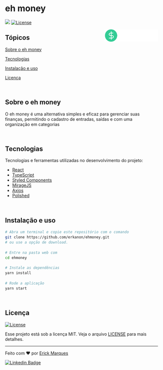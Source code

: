 # eh money

<p>
  <img src="https://img.shields.io/badge/made%20by-ERICK%20MARQUES-3552c8?style=flat-square">
  <a href="https://opensource.org/licenses/MIT">
    <img alt="License" src="https://img.shields.io/badge/license-MIT-3552c8?style=flat-square">
  </a>
  
</p>

<img align="right" src="src/assets/logo.svg" width="35%" alt="eh money">

## Tópicos 

[Sobre o eh money](#sobre-o-eh-money)

[Tecnologias](#tecnologias)

[Instalação e uso](#instalação-e-uso)

[Licença](#licença)

<br>

## Sobre o eh money

O eh money é uma alternativa simples e eficaz para gerenciar suas finanças, permitindo o cadastro de entradas, saídas e com uma organização em categorias

<br>

## Tecnologias

Tecnologias e ferramentas utilizadas no desenvolvimento do projeto:

- [React](https://reactjs.org/)
- [TypeScript](https://www.typescriptlang.org/)
- [Styled Components](https://styled-components.com/)
- [MirageJS](https://miragejs.com/)
- [Axios](https://github.com/axios/axios)
- [Polished](https://polished.js.org/)

<br>

## Instalação e uso

```bash
# Abra um terminal e copie este repositório com o comando
git clone https://github.com/erkanon/ehmoney.git
# ou use a opção de download.

# Entre na pasta web com 
cd ehmoney

# Instale as dependências
yarn install

# Rode a aplicação
yarn start
```

<br>


## Licença
<a href="https://opensource.org/licenses/MIT">
    <img alt="License" src="https://img.shields.io/badge/license-MIT-3552c8?style=flat-square">
</a>

<br>

Esse projeto está sob a licença MIT. Veja o arquivo [LICENSE](/LICENSE) para mais detalhes.

---

Feito com :heart: por [Erick Marques](https://github.com/erkanon)

[![Linkedin Badge](https://img.shields.io/badge/-Erick%20Marques-3552c8?style=flat-square&logo=Linkedin&logoColor=white&link=https://www.linkedin.com/in/erick-marques-b60529193/)](https://www.linkedin.com/in/erick-marques-b60529193/)
